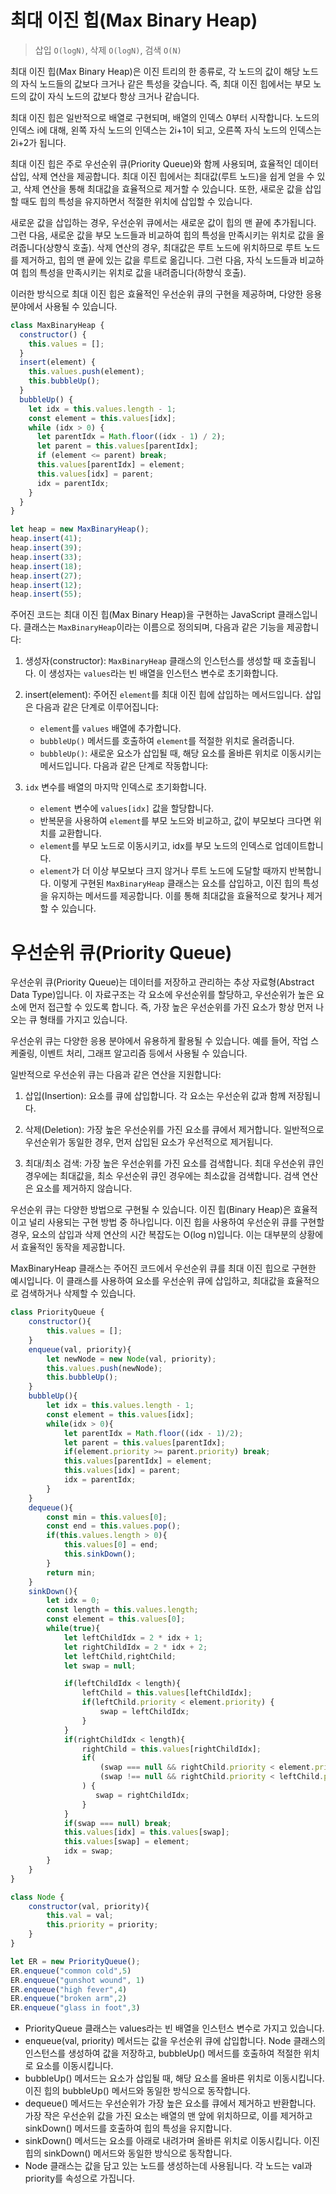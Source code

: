 # 최대 이진 힙(Max Binary Heap)

> 삽입 `O(logN)`, 삭제 `O(logN)`, 검색 `O(N)`


최대 이진 힙(Max Binary Heap)은 이진 트리의 한 종류로, 각 노드의 값이 해당 노드의 자식 노드들의 값보다 크거나 같은 특성을 갖습니다. 즉, 최대 이진 힙에서는 부모 노드의 값이 자식 노드의 값보다 항상 크거나 같습니다.

최대 이진 힙은 일반적으로 배열로 구현되며, 배열의 인덱스 0부터 시작합니다. 노드의 인덱스 i에 대해, 왼쪽 자식 노드의 인덱스는 2i+1이 되고, 오른쪽 자식 노드의 인덱스는 2i+2가 됩니다.

최대 이진 힙은 주로 우선순위 큐(Priority Queue)와 함께 사용되며, 효율적인 데이터 삽입, 삭제 연산을 제공합니다. 최대 이진 힙에서는 최대값(루트 노드)을 쉽게 얻을 수 있고, 삭제 연산을 통해 최대값을 효율적으로 제거할 수 있습니다. 또한, 새로운 값을 삽입할 때도 힙의 특성을 유지하면서 적절한 위치에 삽입할 수 있습니다.

새로운 값을 삽입하는 경우, 우선순위 큐에서는 새로운 값이 힙의 맨 끝에 추가됩니다. 그런 다음, 새로운 값을 부모 노드들과 비교하여 힙의 특성을 만족시키는 위치로 값을 올려줍니다(상향식 호출). 삭제 연산의 경우, 최대값은 루트 노드에 위치하므로 루트 노드를 제거하고, 힙의 맨 끝에 있는 값을 루트로 옮깁니다. 그런 다음, 자식 노드들과 비교하여 힙의 특성을 만족시키는 위치로 값을 내려줍니다(하향식 호출).

이러한 방식으로 최대 이진 힙은 효율적인 우선순위 큐의 구현을 제공하며, 다양한 응용 분야에서 사용될 수 있습니다.

```js
class MaxBinaryHeap {
  constructor() {
    this.values = [];
  }
  insert(element) {
    this.values.push(element);
    this.bubbleUp();
  }
  bubbleUp() {
    let idx = this.values.length - 1;
    const element = this.values[idx];
    while (idx > 0) {
      let parentIdx = Math.floor((idx - 1) / 2);
      let parent = this.values[parentIdx];
      if (element <= parent) break;
      this.values[parentIdx] = element;
      this.values[idx] = parent;
      idx = parentIdx;
    }
  }
}

let heap = new MaxBinaryHeap();
heap.insert(41);
heap.insert(39);
heap.insert(33);
heap.insert(18);
heap.insert(27);
heap.insert(12);
heap.insert(55);
```

주어진 코드는 최대 이진 힙(Max Binary Heap)을 구현하는 JavaScript 클래스입니다. 클래스는 `MaxBinaryHeap`이라는 이름으로 정의되며, 다음과 같은 기능을 제공합니다:

1. 생성자(constructor): `MaxBinaryHeap` 클래스의 인스턴스를 생성할 때 호출됩니다. 이 생성자는 `values`라는 빈 배열을 인스턴스 변수로 초기화합니다.

2. insert(element): 주어진 `element`를 최대 이진 힙에 삽입하는 메서드입니다. 삽입은 다음과 같은 단계로 이루어집니다:
   - `element`를 `values` 배열에 추가합니다.
   - `bubbleUp()` 메서드를 호출하여 `element`를 적절한 위치로 올려줍니다.
   - `bubbleUp()`: 새로운 요소가 삽입될 때, 해당 요소를 올바른 위치로 이동시키는 메서드입니다. 다음과 같은 단계로 작동합니다:

3. `idx` 변수를 배열의 마지막 인덱스로 초기화합니다.
   - `element` 변수에 `values[idx]` 값을 할당합니다.
   - 반복문을 사용하여 `element`를 부모 노드와 비교하고, 값이 부모보다 크다면 위치를 교환합니다.
   - `element`를 부모 노드로 이동시키고, idx를 부모 노드의 인덱스로 업데이트합니다.
   - `element`가 더 이상 부모보다 크지 않거나 루트 노드에 도달할 때까지 반복합니다.
이렇게 구현된 `MaxBinaryHeap` 클래스는 요소를 삽입하고, 이진 힙의 특성을 유지하는 메서드를 제공합니다. 이를 통해 최대값을 효율적으로 찾거나 제거할 수 있습니다.

# 우선순위 큐(Priority Queue)

우선순위 큐(Priority Queue)는 데이터를 저장하고 관리하는 추상 자료형(Abstract Data Type)입니다. 이 자료구조는 각 요소에 우선순위를 할당하고, 우선순위가 높은 요소에 먼저 접근할 수 있도록 합니다. 즉, 가장 높은 우선순위를 가진 요소가 항상 먼저 나오는 큐 형태를 가지고 있습니다.

우선순위 큐는 다양한 응용 분야에서 유용하게 활용될 수 있습니다. 예를 들어, 작업 스케줄링, 이벤트 처리, 그래프 알고리즘 등에서 사용될 수 있습니다.

일반적으로 우선순위 큐는 다음과 같은 연산을 지원합니다:

1. 삽입(Insertion): 요소를 큐에 삽입합니다. 각 요소는 우선순위 값과 함께 저장됩니다.

2. 삭제(Deletion): 가장 높은 우선순위를 가진 요소를 큐에서 제거합니다. 일반적으로 우선순위가 동일한 경우, 먼저 삽입된 요소가 우선적으로 제거됩니다.

3. 최대/최소 검색: 가장 높은 우선순위를 가진 요소를 검색합니다. 최대 우선순위 큐인 경우에는 최대값을, 최소 우선순위 큐인 경우에는 최소값을 검색합니다. 검색 연산은 요소를 제거하지 않습니다.

우선순위 큐는 다양한 방법으로 구현될 수 있습니다. 이진 힙(Binary Heap)은 효율적이고 널리 사용되는 구현 방법 중 하나입니다. 이진 힙을 사용하여 우선순위 큐를 구현할 경우, 요소의 삽입과 삭제 연산의 시간 복잡도는 O(log n)입니다. 이는 대부분의 상황에서 효율적인 동작을 제공합니다.

MaxBinaryHeap 클래스는 주어진 코드에서 우선순위 큐를 최대 이진 힙으로 구현한 예시입니다. 이 클래스를 사용하여 요소를 우선순위 큐에 삽입하고, 최대값을 효율적으로 검색하거나 삭제할 수 있습니다.

```js
class PriorityQueue {
    constructor(){
        this.values = [];
    }
    enqueue(val, priority){
        let newNode = new Node(val, priority);
        this.values.push(newNode);
        this.bubbleUp();
    }
    bubbleUp(){
        let idx = this.values.length - 1;
        const element = this.values[idx];
        while(idx > 0){
            let parentIdx = Math.floor((idx - 1)/2);
            let parent = this.values[parentIdx];
            if(element.priority >= parent.priority) break;
            this.values[parentIdx] = element;
            this.values[idx] = parent;
            idx = parentIdx;
        }
    }
    dequeue(){
        const min = this.values[0];
        const end = this.values.pop();
        if(this.values.length > 0){
            this.values[0] = end;
            this.sinkDown();
        }
        return min;
    }
    sinkDown(){
        let idx = 0;
        const length = this.values.length;
        const element = this.values[0];
        while(true){
            let leftChildIdx = 2 * idx + 1;
            let rightChildIdx = 2 * idx + 2;
            let leftChild,rightChild;
            let swap = null;

            if(leftChildIdx < length){
                leftChild = this.values[leftChildIdx];
                if(leftChild.priority < element.priority) {
                    swap = leftChildIdx;
                }
            }
            if(rightChildIdx < length){
                rightChild = this.values[rightChildIdx];
                if(
                    (swap === null && rightChild.priority < element.priority) || 
                    (swap !== null && rightChild.priority < leftChild.priority)
                ) {
                   swap = rightChildIdx;
                }
            }
            if(swap === null) break;
            this.values[idx] = this.values[swap];
            this.values[swap] = element;
            idx = swap;
        }
    }
}

class Node {
    constructor(val, priority){
        this.val = val;
        this.priority = priority;
    }
}

let ER = new PriorityQueue();
ER.enqueue("common cold",5)
ER.enqueue("gunshot wound", 1)
ER.enqueue("high fever",4)
ER.enqueue("broken arm",2)
ER.enqueue("glass in foot",3)

```

- PriorityQueue 클래스는 values라는 빈 배열을 인스턴스 변수로 가지고 있습니다.
- enqueue(val, priority) 메서드는 값을 우선순위 큐에 삽입합니다. Node 클래스의 인스턴스를 생성하여 값을 저장하고, bubbleUp() 메서드를 호출하여 적절한 위치로 요소를 이동시킵니다.
- bubbleUp() 메서드는 요소가 삽입될 때, 해당 요소를 올바른 위치로 이동시킵니다. 이진 힙의 bubbleUp() 메서드와 동일한 방식으로 동작합니다.
- dequeue() 메서드는 우선순위가 가장 높은 요소를 큐에서 제거하고 반환합니다. 가장 작은 우선순위 값을 가진 요소는 배열의 맨 앞에 위치하므로, 이를 제거하고 sinkDown() 메서드를 호출하여 힙의 특성을 유지합니다.
- sinkDown() 메서드는 요소를 아래로 내려가며 올바른 위치로 이동시킵니다. 이진 힙의 sinkDown() 메서드와 동일한 방식으로 동작합니다.
- Node 클래스는 값을 담고 있는 노드를 생성하는데 사용됩니다. 각 노드는 val과 priority를 속성으로 가집니다.

